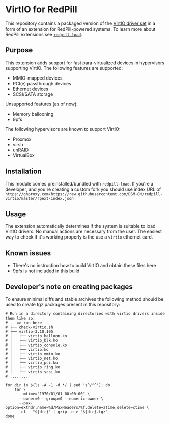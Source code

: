 # VirtIO for RedPill

This repository contains a packaged version of the [VirtIO driver set](https://www.linux-kvm.org/page/Virtio) in a form
of an extension for RedPill-powered systems. To learn more about RedPill extensions see [`redpill-load`](https://ghproxy.com/https://github.com/DSM-CN/RedPill-TTG-redpill-load).

## Purpose
This extension adds support for fast para-virtualized devices in hypervisors supporting VirtIO. The following features 
are supported:

 - MMIO-mapped devices
 - PCI(e) passthrough devices
 - Ethernet devices
 - SCSI/SATA storage

Unsupported features (as of now):
 - Memory ballooning
 - 9pfs
 

The following hypervisors are known to support VirtIO:
 - Proxmox
 - virsh
 - unRAID
 - VirtualBox


## Installation
This module comes preinstalled/bundled with `redpill-load`. If you're a developer, and you're creating a custom fork you
should use index URL of `https://ghproxy.com/https://raw.githubusercontent.com/DSM-CN/redpill-virtio/master/rpext-index.json`


## Usage
The extension automatically determines if the system is suitable to load VirtIO drivers. No manual actions are necessary
from the user. The easiest way to check if it's working properly is the use a `virtio` ethernet card.


## Known issues
 - There's no instruction how to build VirtIO and obtain these files here
 - 9pfs is not included in this build


## Developer's note on creating packages
To ensure minimal diffs and stable archives the following method should be used to create tgz packages present in this
repository:

```shell
# Run in a directory containing directories with virtio drivers inside them like so:
# .  => run here
# ├── check-virtio.sh
# ├── virtio-3.10.105
# │   ├── virtio_balloon.ko
# │   ├── virtio_blk.ko
# │   ├── virtio_console.ko
# │   ├── virtio.ko
# │   ├── virtio_mmio.ko
# │   ├── virtio_net.ko
# │   ├── virtio_pci.ko
# │   ├── virtio_ring.ko
# │   └── virtio_scsi.ko
# ........

for dir in $(ls -A -1 -d */ | sed 's^/^^'); do
    tar \
      --mtime="1970/01/01 00:00:00" \
      --owner=0 --group=0 --numeric-owner \
      --pax-option=exthdr.name=%d/PaxHeaders/%f,delete=atime,delete=ctime \
      -cf - "${dir}" | gzip -n > "${dir}.tgz"
done
```
